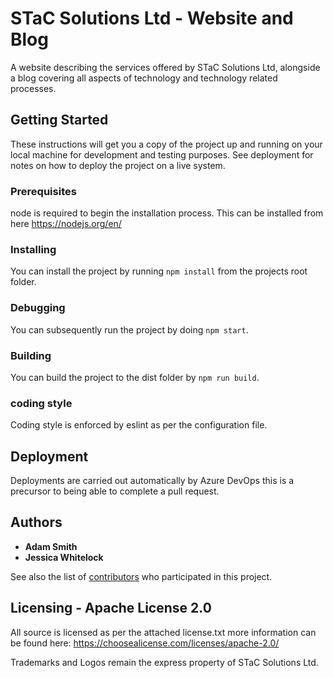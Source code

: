 # STaC Solutions Ltd - Website and Blog

A website describing the services offered by STaC Solutions Ltd, alongside a blog covering all aspects of technology and technology related processes.

## Getting Started

These instructions will get you a copy of the project up and running on your local machine for development and testing purposes. See deployment for notes on how to deploy the project on a live system.

### Prerequisites

node is required to begin the installation process. This can be installed from here https://nodejs.org/en/

### Installing

You can install the project by running `npm install` from the projects root folder.

### Debugging

You can subsequently run the project by doing `npm start`.

### Building

You can build the project to the dist folder by `npm run build`.

### coding style

Coding style is enforced by eslint as per the configuration file.

## Deployment

Deployments are carried out automatically by Azure DevOps this is a precursor to being able to complete a pull request.

## Authors

* **Adam Smith** 
* **Jessica Whitelock** 

See also the list of [contributors](https://github.com/STaC-Solutions-Ltd/STaC-Solutions-Web/graphs/contributors) who participated in this project.


## Licensing - Apache License 2.0

All source is licensed as per the attached license.txt more information can be found here: https://choosealicense.com/licenses/apache-2.0/

Trademarks and Logos remain the express property of STaC Solutions Ltd.